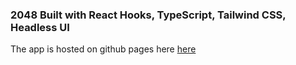 ### 2048 Built with React Hooks, TypeScript, Tailwind CSS, Headless UI

The app is hosted on github pages here <a href="http://nathensmith.com/2048">here</a>
